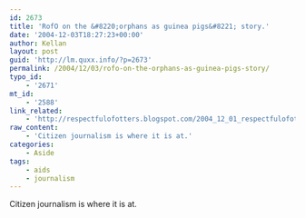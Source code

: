 ```yaml
---
id: 2673
title: 'RofO on the &#8220;orphans as guinea pigs&#8221; story.'
date: '2004-12-03T18:27:23+00:00'
author: Kellan
layout: post
guid: 'http://lm.quxx.info/?p=2673'
permalink: /2004/12/03/rofo-on-the-orphans-as-guinea-pigs-story/
typo_id:
    - '2671'
mt_id:
    - '2588'
link_related:
    - 'http://respectfulofotters.blogspot.com/2004_12_01_respectfulofotters_archive.html#110210791125514246'
raw_content:
    - 'Citizen journalism is where it is at.'
categories:
    - Aside
tags:
    - aids
    - journalism
---
```


Citizen journalism is where it is at.